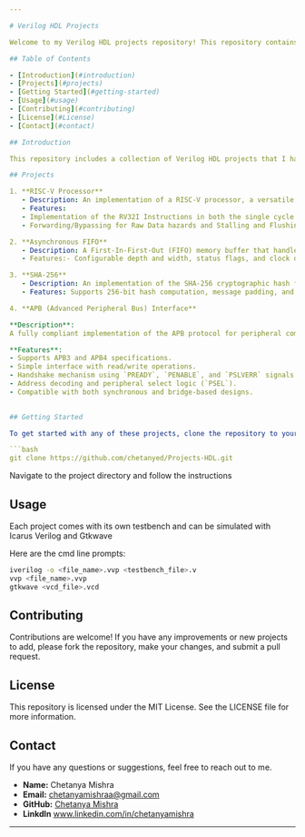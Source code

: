 ```yaml
---

# Verilog HDL Projects

Welcome to my Verilog HDL projects repository! This repository contains various projects and code snippets written in Verilog Hardware Description Language (HDL). These projects showcase different digital design concepts and techniques.

## Table of Contents

- [Introduction](#introduction)
- [Projects](#projects)
- [Getting Started](#getting-started)
- [Usage](#usage)
- [Contributing](#contributing)
- [License](#License)
- [Contact](#contact)

## Introduction

This repository includes a collection of Verilog HDL projects that I have worked on. Each project demonstrates a specific aspect of digital design, ranging from simple combinational circuits to more complex sequential systems. Verilog is a powerful language used for describing digital systems and is widely used in FPGA and ASIC design.

## Projects

1. **RISC-V Processor**
   - Description: An implementation of a RISC-V processor, a versatile and modular open-source processor architecture.
   - Features:
   - Implementation of the RV32I Instructions in both the single cycle and Pipelined CPU core.
   - Forwarding/Bypassing for Raw Data hazards and Stalling and Flushing Pipeline stages for Branch hazards

2. **Asynchronous FIFO**
   - Description: A First-In-First-Out (FIFO) memory buffer that handles asynchronous read and write operations.
   - Features:- Configurable depth and width, status flags, and clock domain crossing.

3. **SHA-256**
   - Description: An implementation of the SHA-256 cryptographic hash function, which is widely used in security applications.
   - Features: Supports 256-bit hash computation, message padding, and processing.

4. **APB (Advanced Peripheral Bus) Interface**

**Description**:  
A fully compliant implementation of the APB protocol for peripheral communication in AMBA-based SoCs.

**Features**:
- Supports APB3 and APB4 specifications.
- Simple interface with read/write operations.
- Handshake mechanism using `PREADY`, `PENABLE`, and `PSLVERR` signals.
- Address decoding and peripheral select logic (`PSEL`).
- Compatible with both synchronous and bridge-based designs.

  
## Getting Started

To get started with any of these projects, clone the repository to your local machine using the following command:

```bash
git clone https://github.com/chetanyed/Projects-HDL.git
```

Navigate to the project directory and follow the instructions 

## Usage

Each project comes with its own testbench and can be simulated with Icarus Verilog and Gtkwave

Here are the cmd line prompts:
```bash
iverilog -o <file_name>.vvp <testbench_file>.v
vvp <file_name>.vvp
gtkwave <vcd_file>.vcd
```

## Contributing

Contributions are welcome! If you have any improvements or new projects to add, please fork the repository, make your changes, and submit a pull request.

## License
This repository is licensed under the MIT License. See the LICENSE file for more information.

## Contact

If you have any questions or suggestions, feel free to reach out to me.

- **Name:** Chetanya Mishra
- **Email:** chetanyamishraa@gmail.com
- **GitHub:** [Chetanya Mishra](https://github.com/chetanyed)
- **Linkdln** www.linkedin.com/in/chetanyamishra

---
```

